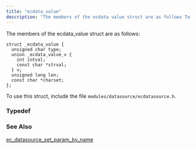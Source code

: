 ```yaml
---
title: "ecdata_value"
description: "The members of the ecdata value struct are as follows To use this struct include the file modules datasource ecdatasource h ec datasource set param by name..."
---
```


The members of the ecdata_value struct are as follows:

```
struct _ecdata_value {
  unsigned char type;
  union _ecdata_value_v {
    int intval;
    const char *strval;
  } v;
  unsigned long len;
  const char *charset;
};
```

To use this struct, include the file `modules/datasource/ecdatasource.h`.

### <a name="idp34540784"></a> Typedef

### <a name="idp34541968"></a> See Also

[ec_datasource_set_param_by_name](/momentum/3/3-api/apis-ec-datasource-set-param-by-name)